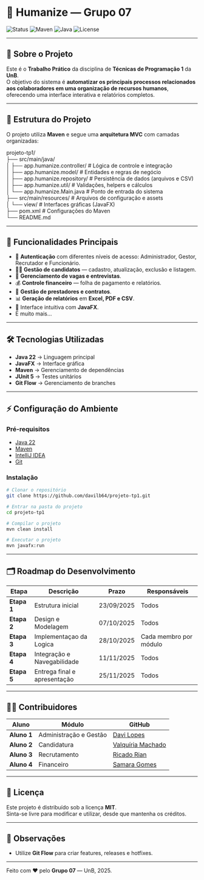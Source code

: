 
# 🏢 Humanize — Grupo 07

![Status](https://img.shields.io/badge/status-em%20desenvolvimento-yellow)
![Maven](https://img.shields.io/badge/build-Maven-blue)
![Java](https://img.shields.io/badge/java-17-red)
![License](https://img.shields.io/badge/license-MIT-green)

---

## 📌 Sobre o Projeto
Este é o **Trabalho Prático** da disciplina de **Técnicas de Programação 1** da **UnB**.  
O objetivo do sistema é **automatizar os principais processos relacionados aos colaboradores em uma organização de recursos humanos**, oferecendo uma interface interativa e relatórios completos.

---

## 📂 Estrutura do Projeto
O projeto utiliza **Maven** e segue uma **arquitetura MVC** com camadas organizadas:

projeto-tp1/<br>
├── src/main/java/   
│   ├── app.humanize.controller/       # Lógica de controle e integração<br>
│   ├── app.humanize.model/            # Entidades e regras de negócio<br>
│   ├── app.humanize.repository/       # Persistência de dados (arquivos e CSV)<br>
│   ├── app.humanize.util/             # Validações, helpers e cálculos<br>
│   └── app.humanize.Main.java         # Ponto de entrada do sistema<br>
├── src/main/resources/   # Arquivos de configuração e assets<br>
│   └── view/             # Interfaces gráficas (JavaFX)<br>
├── pom.xml               # Configurações do Maven<br>
└── README.md<br>

---

## 🚀 Funcionalidades Principais
- 🔐 **Autenticação** com diferentes níveis de acesso: Administrador, Gestor, Recrutador e Funcionário.
- 👨‍💼 **Gestão de candidatos** — cadastro, atualização, exclusão e listagem.
- 📝 **Gerenciamento de vagas e entrevistas**.
- 💰 **Controle financeiro** — folha de pagamento e relatórios.
- 🧾 **Gestão de prestadores e contratos**.
- 📊 **Geração de relatórios** em **Excel, PDF e CSV**.
- 🎨 Interface intuitiva com **JavaFX**.
- E muito mais...

---

## 🛠️ Tecnologias Utilizadas
- **Java 22** → Linguagem principal
- **JavaFX** → Interface gráfica
- **Maven** → Gerenciamento de dependências
- **JUnit 5** → Testes unitários
- **Git Flow** → Gerenciamento de branches

---

## ⚡ Configuração do Ambiente
### **Pré-requisitos**
- [Java 22](https://jdk.java.net/)
- [Maven](https://maven.apache.org/)
- [IntelliJ IDEA](https://www.jetbrains.com/idea/)
- [Git](https://git-scm.com/)

### **Instalação**
```bash
# Clonar o repositório
git clone https://github.com/davilb64/projeto-tp1.git

# Entrar na pasta do projeto
cd projeto-tp1

# Compilar o projeto
mvn clean install

# Executar o projeto
mvn javafx:run
```

---

## 🗂️ Roadmap do Desenvolvimento
| **Etapa**   | **Descrição**                | **Prazo**  | **Responsáveis**       |
|-------------|------------------------------|------------|------------------------|
| **Etapa 1** | Estrutura inicial            | 23/09/2025 | Todos                  |
| **Etapa 2** | Design e Modelagem           | 07/10/2025 | Todos                  |
| **Etapa 3** | Implementaçao da Logica      | 28/10/2025 | Cada membro por módulo |
| **Etapa 4** | Integração e Navegabilidade  | 11/11/2025 | Todos                  |
| **Etapa 5** | Entrega final e apresentação | 25/11/2025 | Todos                  |

---

## 🧑‍💻 Contribuidores
| Aluno | Módulo | GitHub |
|--------|-------------------------------|-------------------------|
| **Aluno 1** | Administração e Gestão | [Davi Lopes](https://github.com/davilb64) |
| **Aluno 2** | Candidatura    | [Valquíria Machado](https://github.com/valquiria11) |
| **Aluno 3** | Recrutamento | [Ricado Rian](https://github.com/RianRSM) |
| **Aluno 4** | Financeiro | [Samara Gomes](https://github.com/samaragomess) |


---

## 📜 Licença
Este projeto é distribuído sob a licença **MIT**.  
Sinta-se livre para modificar e utilizar, desde que mantenha os créditos.

---

## 🌟 Observações
- Utilize **Git Flow** para criar features, releases e hotfixes.

---
Feito com ❤️ pelo **Grupo 07** — UnB, 2025.
